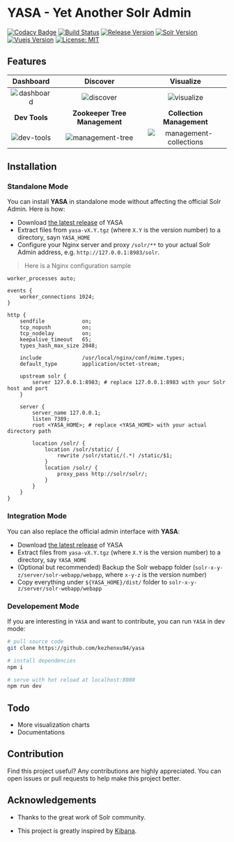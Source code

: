 # YASA - Yet Another Solr Admin 
[![Codacy Badge](https://api.codacy.com/project/badge/Grade/2375beb667384ea09086b1c9ba02ddd8)](https://app.codacy.com/app/kezhenxu94/yasa?utm_source=github.com&utm_medium=referral&utm_content=kezhenxu94/yasa&utm_campaign=Badge_Grade_Dashboard)
[![Build Status](https://travis-ci.org/kezhenxu94/yasa.svg?branch=master)](https://travis-ci.org/kezhenxu94/yasa)
[![Release Version](https://img.shields.io/github/release/kezhenxu94/yasa.svg)](https://github.com/kezhenxu94/yasa/releases)
[![Solr Version](https://img.shields.io/badge/SolrCloud-6.1.0+-D9411E.svg)](http://lucene.apache.org/solr/)
[![Vuejs Version](https://img.shields.io/badge/Vuejs-2.5.2-4fc08d.svg)](https://vuejs.org)
[![License: MIT](https://img.shields.io/badge/License-MIT-yellow.svg)](https://opensource.org/licenses/MIT)

## Features

Dashboard | Discover | Visualize
:---: | :---: | :---:
![dashboard](https://user-images.githubusercontent.com/15965696/44301073-c3ec9c00-a343-11e8-8917-44d90657af9b.png) | ![discover](https://user-images.githubusercontent.com/15965696/44305860-90e2f080-a3b5-11e8-8d85-ee3a2f247919.png) | ![visualize](https://user-images.githubusercontent.com/15965696/44301078-c8b15000-a343-11e8-98f9-135897212be8.png)
**Dev Tools** | **Zookeeper Tree Management** | **Collection Management**
![dev-tools](https://user-images.githubusercontent.com/15965696/44301074-c5b65f80-a343-11e8-85de-f5bc859ed221.png) | ![management-tree](https://user-images.githubusercontent.com/15965696/44301077-c8b15000-a343-11e8-8ed8-16f786ca8671.png) | ![management-collections](https://user-images.githubusercontent.com/15965696/44301076-c818b980-a343-11e8-906c-d72f7637f380.png)

## Installation

### Standalone Mode

You can install **YASA** in standalone mode without affecting the official Solr Admin. Here is how:

- Download [the latest release](https://github.com/kezhenxu94/yasa/releases) of YASA
- Extract files from `yasa-vX.Y.tgz` (where `X.Y` is the version number) to a directory, sayn `YASA_HOME`
- Configure your Nginx server and proxy `/solr/**` to your actual Solr Admin address, e.g. `http://127.0.0.1:8983/solr`.

> Here is a Nginx configuration sample

```nginx
worker_processes auto;

events {
	worker_connections 1024;
}

http {
	sendfile            on;
	tcp_nopush          on;
	tcp_nodelay         on;
	keepalive_timeout   65;
	types_hash_max_size 2048;

	include             /usr/local/nginx/conf/mime.types;
	default_type        application/octet-stream;

	upstream solr {
		server 127.0.0.1:8983; # replace 127.0.0.1:8983 with your Solr host and port
	}

	server {
		server_name 127.0.0.1;
		listen 7389;
		root <YASA_HOME>; # replace <YASA_HOME> with your actual directory path

		location /solr/ {
			location /solr/static/ {
				rewrite /solr/static/(.*) /static/$1;
			}
			location /solr/ {
				proxy_pass http://solr/solr/;
			}
		}
	}
}
```

### Integration Mode

You can also replace the official admin interface with **YASA**:

- Download [the latest release](https://github.com/kezhenxu94/yasa/releases) of YASA
- Extract files from `yasa-vX.Y.tgz` (where `X.Y` is the version number) to a directory, say `YASA_HOME`
- (Optional but recommended) Backup the Solr webapp folder (`solr-x-y-z/server/solr-webapp/webapp`, where `x-y-z` is the version number)
- Copy everything under `${YASA_HOME}/dist/` folder to `solr-x-y-z/server/solr-webapp/webapp`  

### Developement Mode

If you are interesting in `YASA` and want to contribute, you can run `YASA` in dev mode:

``` bash
# pull source code
git clone https://github.com/kezhenxu94/yasa

# install dependencies
npm i

# serve with hot reload at localhost:8080
npm run dev
```

## Todo

- More visualization charts
- Documentations

## Contribution

Find this project useful? Any contributions are highly appreciated. You can open issues or pull requests to help make this project better.

## Acknowledgements

- Thanks to the great work of Solr community.

- This project is greatly inspired by [Kibana](https://github.com/elastic/kibana).
